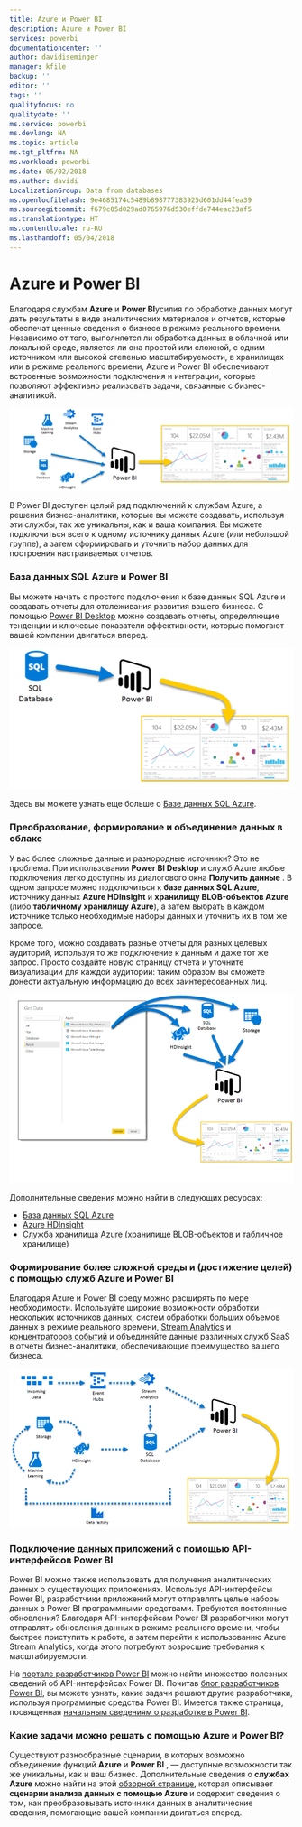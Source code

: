 ```yaml
---
title: Azure и Power BI
description: Azure и Power BI
services: powerbi
documentationcenter: ''
author: davidiseminger
manager: kfile
backup: ''
editor: ''
tags: ''
qualityfocus: no
qualitydate: ''
ms.service: powerbi
ms.devlang: NA
ms.topic: article
ms.tgt_pltfrm: NA
ms.workload: powerbi
ms.date: 05/02/2018
ms.author: davidi
LocalizationGroup: Data from databases
ms.openlocfilehash: 9e4685174c5489b898777383925d601dd44fea39
ms.sourcegitcommit: f679c05d029ad0765976d530effde744eac23af5
ms.translationtype: HT
ms.contentlocale: ru-RU
ms.lasthandoff: 05/04/2018
---
```

# <a name="azure-and-power-bi"></a>Azure и Power BI
Благодаря службам **Azure** и **Power BI**усилия по обработке данных могут дать результаты в виде аналитических материалов и отчетов, которые обеспечат ценные сведения о бизнесе в режиме реального времени. Независимо от того, выполняется ли обработка данных в облачной или локальной среде, является ли она простой или сложной, с одним источником или высокой степенью масштабируемости, в хранилищах или в режиме реального времени, Azure и Power BI обеспечивают встроенные возможности подключения и интеграции, которые позволяют эффективно реализовать задачи, связанные с бизнес-аналитикой.

![](media/service-azure-and-power-bi/azure_1.png)

В Power BI доступен целый ряд подключений к службам Azure, а решения бизнес-аналитики, которые вы можете создавать, используя эти службы, так же уникальны, как и ваша компания. Вы можете подключиться всего к одному источнику данных Azure (или небольшой группе), а затем сформировать и уточнить набор данных для построения настраиваемых отчетов.

### <a name="azure-sql-database-and-power-bi"></a>База данных SQL Azure и Power BI
Вы можете начать с простого подключения к базе данных SQL Azure и создавать отчеты для отслеживания развития вашего бизнеса. С помощью [Power BI Desktop](desktop-getting-started.md) можно создавать отчеты, определяющие тенденции и ключевые показатели эффективности, которые помогают вашей компании двигаться вперед.

![](media/service-azure-and-power-bi/azure_2_sqltopbi.png)

Здесь вы можете узнать еще больше о [Базе данных SQL Azure](http://azure.microsoft.com/services/sql-database/).

### <a name="transform-shape-and-merge-your-cloud-data"></a>Преобразование, формирование и объединение данных в облаке
У вас более сложные данные и разнородные источники? Это не проблема. При использовании **Power BI Desktop** и служб Azure любые подключения легко доступны из диалогового окна **Получить данные** . В одном запросе можно подключиться к **базе данных SQL Azure**, источнику данных **Azure HDInsight** и **хранилищу BLOB-объектов Azure** (либо **табличному хранилищу Azure**), а затем выбрать в каждом источнике только необходимые наборы данных и уточнить их в том же запросе.

Кроме того, можно создавать разные отчеты для разных целевых аудиторий, используя то же подключение к данным и даже тот же запрос. Просто создайте новую страницу отчета и уточните визуализации для каждой аудитории: таким образом вы сможете донести актуальную информацию до всех заинтересованных лиц.

![](media/service-azure-and-power-bi/azure_3_multipletopbi.png)

Дополнительные сведения можно найти в следующих ресурсах:

* [База данных SQL Azure](http://azure.microsoft.com/services/sql-database/)
* [Azure HDInsight](http://azure.microsoft.com/services/hdinsight/)
* [Служба хранилища Azure](http://azure.microsoft.com/services/storage/) (хранилище BLOB-объектов и табличное хранилище)

### <a name="get-complex-and-ahead-using-azure-services-and-power-bi"></a>Формирование более сложной среды и (достижение целей) с помощью служб Azure и Power BI
Благодаря Azure и Power BI среду можно расширять по мере необходимости. Используйте широкие возможности обработки нескольких источников данных, систем обработки больших объемов данных в режиме реального времени, [Stream Analytics](http://azure.microsoft.com/services/stream-analytics/) и [концентраторов событий](http://azure.microsoft.com/services/event-hubs/) и объединяйте данные различных служб SaaS в отчеты бизнес-аналитики, обеспечивающие преимущество вашего бизнеса.

![](media/service-azure-and-power-bi/azure_4_complex.png)

### <a name="connect-your-app-data-using-power-bi-apis"></a>Подключение данных приложений с помощью API-интерфейсов Power BI
Power BI можно также использовать для получения аналитических данных о существующих приложениях. Используя API-интерфейсы Power BI, разработчики приложений могут отправлять целые наборы данных в Power BI программными средствами. Требуются постоянные обновления? Благодаря API-интерфейсам Power BI разработчики могут отправлять обновления данных в режиме реального времени, чтобы быстрее приступить к работе, а затем перейти к использованию Azure Stream Analytics, когда этого потребуют возросшие требования к масштабируемости.

На [портале разработчиков Power BI](http://dev.powerbi.com) можно найти множество полезных сведений об API-интерфейсах Power BI. Почитав [блог разработчиков Power BI](http://blogs.msdn.com/powerbidev), вы можете узнать, какие задачи решают другие разработчики, используя программные средства Power BI. Имеется также страница, посвященная [начальным сведениям о разработке в Power BI](https://msdn.microsoft.com/library/dn889824.aspx).

### <a name="what-could-you-do-with-azure-and-power-bi"></a>Какие задачи можно решать с помощью Azure и Power BI?
Существуют разнообразные сценарии, в которых возможно объединение функций **Azure** и **Power BI** , — доступные возможности так же уникальны, как и ваш бизнес. Дополнительные сведения о **службах Azure** можно найти на этой [обзорной странице](http://go.microsoft.com/fwlink/?LinkId=535031&clcid=0x409), которая описывает **сценарии анализа данных с помощью Azure** и содержит сведения о том, как преобразовывать источники данных в аналитические сведения, помогающие вашей компании двигаться вперед.

